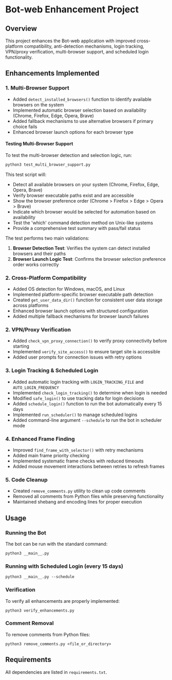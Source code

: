 # Bot-web Enhancement Project

## Overview
This project enhances the Bot-web application with improved cross-platform compatibility, anti-detection mechanisms, login tracking, VPN/proxy verification, multi-browser support, and scheduled login functionality.

## Enhancements Implemented

### 1. Multi-Browser Support
- Added `detect_installed_browsers()` function to identify available browsers on the system
- Implemented automatic browser selection based on availability (Chrome, Firefox, Edge, Opera, Brave)
- Added fallback mechanisms to use alternative browsers if primary choice fails
- Enhanced browser launch options for each browser type

#### Testing Multi-Browser Support

To test the multi-browser detection and selection logic, run:

```bash
python3 test_multi_browser_support.py
```

This test script will:
- Detect all available browsers on your system (Chrome, Firefox, Edge, Opera, Brave)
- Verify browser executable paths exist and are accessible
- Show the browser preference order (Chrome > Firefox > Edge > Opera > Brave)
- Indicate which browser would be selected for automation based on availability
- Test the 'which' command detection method on Unix-like systems
- Provide a comprehensive test summary with pass/fail status

The test performs two main validations:
1. **Browser Detection Test**: Verifies the system can detect installed browsers and their paths
2. **Browser Launch Logic Test**: Confirms the browser selection preference order works correctly

### 2. Cross-Platform Compatibility
- Added OS detection for Windows, macOS, and Linux
- Implemented platform-specific browser executable path detection
- Created `get_user_data_dir()` function for consistent user data storage across platforms
- Enhanced browser launch options with structured configuration
- Added multiple fallback mechanisms for browser launch failures

### 2. VPN/Proxy Verification
- Added `check_vpn_proxy_connection()` to verify proxy connectivity before starting
- Implemented `verify_site_access()` to ensure target site is accessible
- Added user prompts for connection issues with retry options

### 3. Login Tracking & Scheduled Login
- Added automatic login tracking with `LOGIN_TRACKING_FILE` and `AUTO_LOGIN_FREQUENCY`
- Implemented `check_login_tracking()` to determine when login is needed
- Modified `safe_login()` to use tracking data for login decisions
- Added `schedule_login()` function to run the bot automatically every 15 days
- Implemented `run_scheduler()` to manage scheduled logins
- Added command-line argument `--schedule` to run the bot in scheduler mode

### 4. Enhanced Frame Finding
- Improved `find_frame_with_selector()` with retry mechanisms
- Added main frame priority checking
- Implemented systematic frame checks with reduced timeouts
- Added mouse movement interactions between retries to refresh frames

### 5. Code Cleanup
- Created `remove_comments.py` utility to clean up code comments
- Removed all comments from Python files while preserving functionality
- Maintained shebang and encoding lines for proper execution

## Usage

### Running the Bot
The bot can be run with the standard command:
```
python3 __main__.py
```

### Running with Scheduled Login (every 15 days)
```
python3 __main__.py --schedule
```

### Verification
To verify all enhancements are properly implemented:
```
python3 verify_enhancements.py
```

### Comment Removal
To remove comments from Python files:
```
python3 remove_comments.py <file_or_directory>
```

## Requirements
All dependencies are listed in `requirements.txt`.